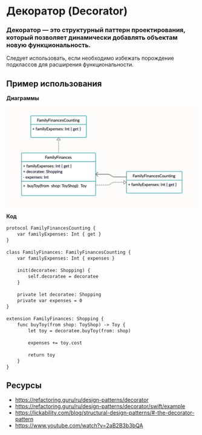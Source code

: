 # **Декоратор (Decorator)**


### **Декоратор** — это структурный паттерн проектирования, который позволяет динамически добавлять объектам новую функциональность.

Следует использовать, если необходимо избежать порождение подклассов для расширения функциональности.


## Пример использования


**Диаграммы**

![Decorator](d_image.png)

**Код**

```
protocol FamilyFinancesCounting {
    var familyExpenses: Int { get }
}

class FamilyFinances: FamilyFinancesCounting {
    var familyExpenses: Int { expenses }

    init(decoratee: Shopping) {
        self.decoratee = decoratee
    }

    private let decoratee: Shopping
    private var expenses = 0
}

extension FamilyFinances: Shopping {
    func buyToy(from shop: ToyShop) -> Toy {
        let toy = decoratee.buyToy(from: shop)

        expenses += toy.cost

        return toy
    }
}
```

## Ресурсы

* https://refactoring.guru/ru/design-patterns/decorator
* https://refactoring.guru/ru/design-patterns/decorator/swift/example
* https://lickability.com/blog/structural-design-patterns/#-the-decorator-pattern
* https://www.youtube.com/watch?v=2aB2B3b3bQA
 
